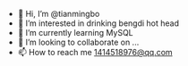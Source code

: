 - 👋 Hi, I’m @tianmingbo
- 👀 I’m interested in drinking bengdi hot head 
- 🌱 I’m currently learning MySQL
- 💞️ I’m looking to collaborate on ...
- 📫 How to reach me 1414518976@qq.com

<!---
tianmingbo/tianmingbo is a ✨ special ✨ repository because its `README.md` (this file) appears on your GitHub profile.
You can click the Preview link to take a look at your changes.
--->
